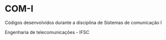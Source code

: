 # COM-I
Códigos desenvolvidos durante a disciplina de Sistemas de comunicação I

Engenharia de telecomunicações - IFSC
